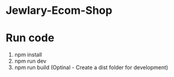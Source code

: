 # Jewlary-Ecom-Shop

# Run code

1. npm install
2. npm run dev
3. npm run build (Optinal - Create a dist folder for development)
